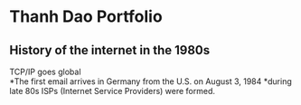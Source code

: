 # Thanh Dao Portfolio

## History of the internet in the 1980s </br>

TCP/IP goes global </br>
*The first email arrives in Germany from the U.S. on August 3, 1984
*during late 80s ISPs (Internet Service Providers) were formed.
